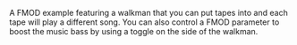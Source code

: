 A FMOD example featuring a walkman that you can put tapes into and each tape will play a different song.
You can also control a FMOD parameter to boost the music bass by using a toggle on the side of the walkman.
